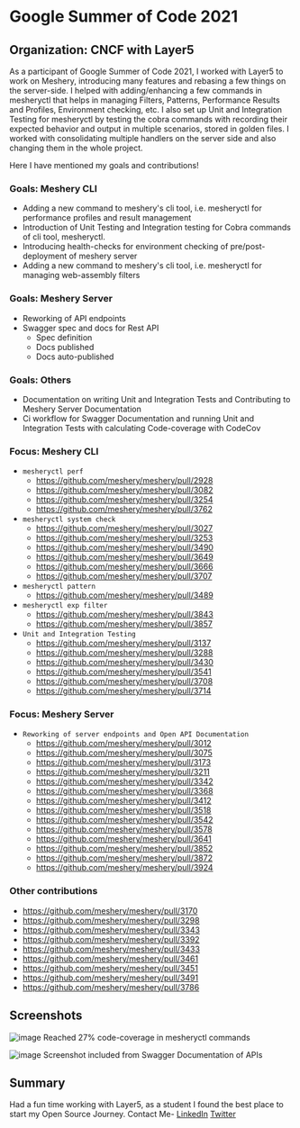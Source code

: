 # Google Summer of Code 2021

## Organization: CNCF with Layer5

As a participant of Google Summer of Code 2021, I worked with Layer5 to work on Meshery, introducing many features and rebasing a few things on the server-side. I helped with adding/enhancing a few commands in mesheryctl that helps in managing Filters, Patterns, Performance Results and Profiles, Environment checking, etc. I also set up Unit and Integration Testing for mesheryctl by testing the cobra commands with recording their expected behavior and output in multiple scenarios, stored in golden files. I worked with consolidating multiple handlers on the server side and also changing them in the whole project.

Here I have mentioned my goals and contributions!

### Goals: Meshery CLI
- Adding a new command to meshery's cli tool, i.e. mesheryctl for performance profiles and result management
- Introduction of Unit Testing and Integration testing for Cobra commands of cli tool, mesheryctl.
- Introducing health-checks for environment checking of pre/post-deployment of meshery server
- Adding a new command to meshery's cli tool, i.e. mesheryctl for managing web-assembly filters

### Goals: Meshery Server
- Reworking of API endpoints
- Swagger spec and docs for Rest API
    - Spec definition
    - Docs published
    - Docs auto-published

### Goals: Others
- Documentation on writing Unit and Integration Tests and Contributing to Meshery Server Documentation
- Ci workflow for Swagger Documentation and running Unit and Integration Tests with calculating Code-coverage with CodeCov


### Focus: Meshery CLI
* `mesheryctl perf`
  * https://github.com/meshery/meshery/pull/2928
  * https://github.com/meshery/meshery/pull/3082
  * https://github.com/meshery/meshery/pull/3254
  * https://github.com/meshery/meshery/pull/3762
* `mesheryctl system check`
  * https://github.com/meshery/meshery/pull/3027
  * https://github.com/meshery/meshery/pull/3253
  * https://github.com/meshery/meshery/pull/3490
  * https://github.com/meshery/meshery/pull/3649
  * https://github.com/meshery/meshery/pull/3666
  * https://github.com/meshery/meshery/pull/3707
* `mesheryctl pattern`
  * https://github.com/meshery/meshery/pull/3489
* `mesheryctl exp filter`
  * https://github.com/meshery/meshery/pull/3843
  * https://github.com/meshery/meshery/pull/3857 
* `Unit and Integration Testing`
  * https://github.com/meshery/meshery/pull/3137
  * https://github.com/meshery/meshery/pull/3288
  * https://github.com/meshery/meshery/pull/3430
  * https://github.com/meshery/meshery/pull/3541
  * https://github.com/meshery/meshery/pull/3708
  * https://github.com/meshery/meshery/pull/3714




### Focus: Meshery Server
* `Reworking of server endpoints and Open API Documentation`
  * https://github.com/meshery/meshery/pull/3012
  * https://github.com/meshery/meshery/pull/3075
  * https://github.com/meshery/meshery/pull/3173
  * https://github.com/meshery/meshery/pull/3211
  * https://github.com/meshery/meshery/pull/3342
  * https://github.com/meshery/meshery/pull/3368
  * https://github.com/meshery/meshery/pull/3412
  * https://github.com/meshery/meshery/pull/3518
  * https://github.com/meshery/meshery/pull/3542
  * https://github.com/meshery/meshery/pull/3578
  * https://github.com/meshery/meshery/pull/3641
  * https://github.com/meshery/meshery/pull/3852
  * https://github.com/meshery/meshery/pull/3872 
  * https://github.com/meshery/meshery/pull/3924

### Other contributions
  * https://github.com/meshery/meshery/pull/3170
  * https://github.com/meshery/meshery/pull/3298
  * https://github.com/meshery/meshery/pull/3343
  * https://github.com/meshery/meshery/pull/3392
  * https://github.com/meshery/meshery/pull/3433    
  * https://github.com/meshery/meshery/pull/3461
  * https://github.com/meshery/meshery/pull/3451
  * https://github.com/meshery/meshery/pull/3491
  * https://github.com/meshery/meshery/pull/3786

## Screenshots
![image](https://user-images.githubusercontent.com/50979887/130494404-0b60b939-c6b1-4746-970b-baf006b6b1af.png)
Reached 27% code-coverage in mesheryctl commands

![image](https://user-images.githubusercontent.com/50979887/130494449-e8afa0d9-b6ea-4a47-9509-dd32f54a21ab.png)
Screenshot included from Swagger Documentation of APIs

## Summary

Had a fun time working with Layer5, as a student I found the best place to start my Open Source Journey.
Contact Me-  [LinkedIn](https://www.linkedin.com/in/piyushsingariya/) [Twitter](https://twitter.com/piyushsingariya)


